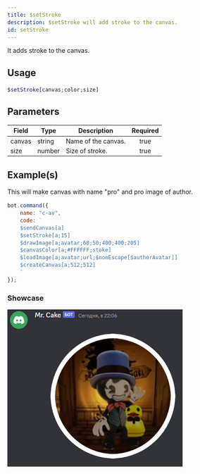 ```yaml
---
title: $setStroke
description: $setStroke will add stroke to the canvas.
id: setStroke
---
```


It adds stroke to the canvas.

## Usage

```php
$setStroke[canvas;color;size]
```

## Parameters

| Field | Type | Description | Required |
| ----- | ---- | ----------- | :------: |
| canvas | string | Name of the canvas. | true |
| size | number | Size of stroke. | true |

## Example(s)

This will make canvas with name "pro" and pro image of author.

```js
bot.command({
    name: "c-av",
    code: `
    $sendCanvas[a]
    $setStroke[a;15]
    $drawImage[a;avatar;60;50;400;400;205]
    $canvasColor[a;#FFFFFF;stoke]
    $loadImage[a;avatar;url;$nonEscape[$authorAvatar]]
    $createCanvas[a;512;512]
    `
});
```

### Showcase

![showcase](https://github.com/LordexDuck3990/aoicaweb/blob/master/docs/functions/img/c-av.png?raw=true)